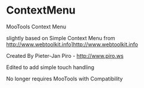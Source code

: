 # ContextMenu
MooTools Context Menu

slightly based on Simple Context Menu from http://www.webtoolkit.info]http://www.webtoolkit.info

Created By Pieter-Jan Piro - http://www.piro.ws

Edited to add simple touch handling

No longer requires MooTools with Compatibility
